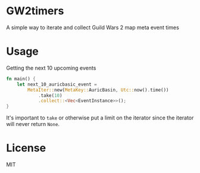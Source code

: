 # GW2timers

A simple way to iterate and collect Guild Wars 2 map meta event times

# Usage

Getting the next 10 upcoming events

```rust
fn main() {
    let next_10_auricbasic_event =
        MetaIter::new(MetaKey::AuricBasin, Utc::now().time())
            .take(10)
            .collect::<Vec<EventInstance>>();
}
```

It's important to `take` or otherwise put a limit on the iterator since the iterator will never return `None`.

# License

MIT
